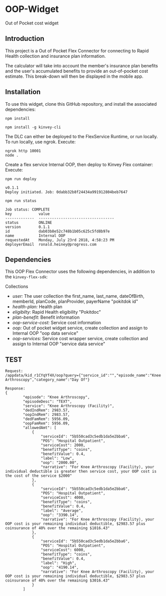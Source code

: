 # OOP-Widget
Out of Pocket cost widget
## Introduction

This project is a Out of Pocket Flex Connector for connecting to Rapid Health collection and insurance plan information.

The calculator will take into account the member's insurance plan benefits and the user's accumulated benefits to provide an out-of-pocket cost estimate. This break-down will then be displayed in the mobile app.


## Installation

To use this widget, clone this GitHub repository, and install the associated dependencies:

```npm install```

```npm install -g kinvey-cli```

The DLC can either be deployed to the FlexService Runtime, or run locally.  To run locally, use ngrok.
Execute:

```
ngrok http 10001
node .
```

Create a flex service Internal OOP, then deploy to Kinvey Flex container:
  Execute:

```
npm run deploy

v0.1.1
Deploy initiated. Job: 0dabb32b8f24434a991912804beb7647

npm run status

Job status: COMPLETE
key            value                             
-------------  ----------------------------------
status         ONLINE                            
version        0.1.1                             
id             dab03b8e52c748b1b05c625c5fd8b97e  
name           Internal OOP                      
requestedAt    Monday, July 23rd 2018, 4:58:23 PM
deployerEmail  ronald.heiney@progress.com        
```
## Dependencies

This OOP Flex Connector uses the following dependencies, in addition to the `kinvey-flex-sdk`:

Collections

* *user:* The user collection the first_name, last_name, dateOfBirth, memberId, planCode, planProvider, payerName "pokitdok id"
* *health-plan:* Health plan 
* *eligibilty:* Rapid Health eligibility "Pokitdoc"
* *plan-benefit:* Benefit information
* *oop-service-cost:* Service cost information
* *oop:* Out of pocket widget service, create collection and assign to Internal OOP "oop data service" 
* *oop-services:* Service cost wrapper service, create collection and assign to Internal OOP "service data service"

## TEST
```
Request:
/appdata/kid_r1CYqYf4X/oop?query={"service_id":"","episode_name":"Knee Arthroscopy","category_name":"Day Of"}

Response:
{
        "episode": "Knee Arthroscopy",
        "episodeDesc": "TEXT",
        "service": "Knee Arthroscopy (Facility)",
        "dedIndRem": 2983.57,
        "oopIndRem": 2983.57,
        "dedFamRem": 5956.09,
        "oopFamRem": 5956.09,
        "allowedAmt": [
            {
                "serviceId": "5b550cad3c5edb1da5e2bba6",
                "POS": "Hospital Outpatient",
                "serviceCost": 2000,
                "benefitType": "coins",
                "benefitValue": 0.4,
                "label": "Low",
                "oop": "2000.00",
                "narrative": "For Knee Arthroscopy (Facility), your individual deductible is greater then service cost, your OOP cost is the cost of the service $2000"
            },
            {
                "serviceId": "5b550cad3c5edb1da5e2bba6",
                "POS": "Hospital Outpatient",
                "serviceCost": 4000,
                "benefitType": "coins",
                "benefitValue": 0.4,
                "label": "Average",
                "oop": "3390.14",
                "narrative": "For Knee Arthroscopy (Facility), your OOP cost is your remaining individual deductible, $2983.57 plus coinsurance of 40% over the remaining $1016.43"
            },
            {
                "serviceId": "5b550cad3c5edb1da5e2bba6",
                "POS": "Hospital Outpatient",
                "serviceCost": 6000,
                "benefitType": "coins",
                "benefitValue": 0.4,
                "label": "High",
                "oop": "4190.14",
                "narrative": "For Knee Arthroscopy (Facility), your OOP cost is your remaining individual deductible, $2983.57 plus coinsurance of 40% over the remaining $3016.43"
            }
        ]
```
